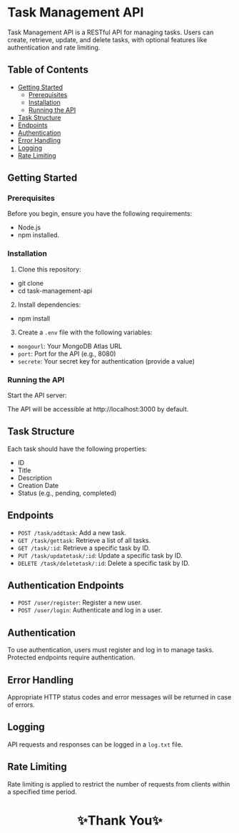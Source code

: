 # Task Management API

Task Management API is a RESTful API for managing tasks. Users can create, retrieve, update, and delete tasks, with optional features like authentication and rate limiting.

## Table of Contents
- [Getting Started](#getting-started)
  - [Prerequisites](#prerequisites)
  - [Installation](#installation)
  - [Running the API](#running-the-api)
- [Task Structure](#task-structure)
- [Endpoints](#endpoints)
- [Authentication](#authentication)
- [Error Handling](#error-handling)
- [Logging](#logging)
- [Rate Limiting](#rate-limiting)

## Getting Started

### Prerequisites
Before you begin, ensure you have the following requirements:
- Node.js
- npm installed.

### Installation

1. Clone this repository:

- git clone <br/>
- cd task-management-api

2. Install dependencies:
- npm install

3. Create a `.env` file with the following variables:
- `mongourl`: Your MongoDB Atlas URL
- `port`: Port for the API (e.g., 8080)
- `secrete`: Your secret key for authentication (provide a value)
### Running the API
Start the API server:

The API will be accessible at http://localhost:3000 by default.

## Task Structure
Each task should have the following properties:
- ID
- Title
- Description
- Creation Date
- Status (e.g., pending, completed)

## Endpoints

- `POST /task/addtask`: Add a new task.
- `GET /task/gettask`: Retrieve a list of all tasks.
- `GET /task/:id`: Retrieve a specific task by ID.
- `PUT /task/updatetask/:id`: Update a specific task by ID.
- `DELETE /task/deletetask/:id`: Delete a specific task by ID.

## Authentication Endpoints

- `POST /user/register`: Register a new user.
- `POST /user/login`: Authenticate and log in a user.

## Authentication
To use authentication, users must register and log in to manage tasks. Protected endpoints require authentication.

## Error Handling
Appropriate HTTP status codes and error messages will be returned in case of errors.

## Logging
API requests and responses can be logged in a `log.txt` file.

## Rate Limiting
Rate limiting is applied to restrict the number of requests from clients within a specified time period.


<h1 align="center">✨Thank You✨</h1>
